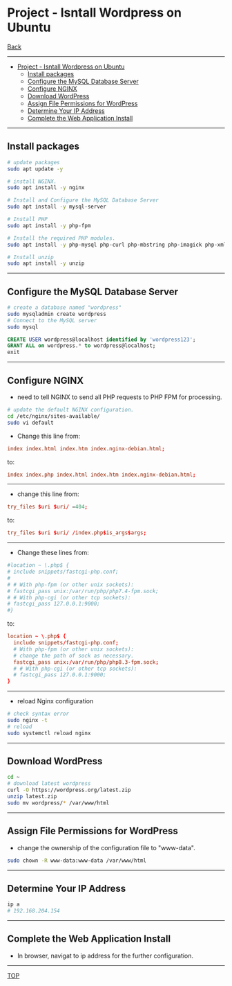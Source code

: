 # Project - Isntall Wordpress on Ubuntu

[Back](./index.md)

---

- [Project - Isntall Wordpress on Ubuntu](#project---isntall-wordpress-on-ubuntu)
  - [Install packages](#install-packages)
  - [Configure the MySQL Database Server](#configure-the-mysql-database-server)
  - [Configure NGINX](#configure-nginx)
  - [Download WordPress](#download-wordpress)
  - [Assign File Permissions for WordPress](#assign-file-permissions-for-wordpress)
  - [Determine Your IP Address](#determine-your-ip-address)
  - [Complete the Web Application Install](#complete-the-web-application-install)

---

## Install packages

```sh
# update packages
sudo apt update -y

# install NGINX.
sudo apt install -y nginx

# Install and Configure the MySQL Database Server
sudo apt install -y mysql-server

# Install PHP
sudo apt install -y php-fpm

# Install the required PHP modules.
sudo apt install -y php-mysql php-curl php-mbstring php-imagick php-xml php-zip

# Install unzip
sudo apt install -y unzip
```

---

## Configure the MySQL Database Server

```sh
# create a database named "wordpress"
sudo mysqladmin create wordpress
# Connect to the MySQL server
sudo mysql
```

```sql
CREATE USER wordpress@localhost identified by 'wordpress123';
GRANT ALL on wordpress.* to wordpress@localhost;
exit
```

---

## Configure NGINX

- need to tell NGINX to send all PHP requests to PHP FPM for processing.

```sh
# update the default NGINX configuration.
cd /etc/nginx/sites-available/
sudo vi default
```

- Change this line from:

```conf
index index.html index.htm index.nginx-debian.html;
```

to:

```conf
index index.php index.html index.htm index.nginx-debian.html;
```

---

- change this line from:

```conf
try_files $uri $uri/ =404;
```

to:

```conf
try_files $uri $uri/ /index.php$is_args$args;
```

---

- Change these lines from:

```conf
#location ~ \.php$ {
# include snippets/fastcgi-php.conf;
#
# # With php-fpm (or other unix sockets):
# fastcgi_pass unix:/var/run/php/php7.4-fpm.sock;
# # With php-cgi (or other tcp sockets):
# fastcgi_pass 127.0.0.1:9000;
#}
```

to:

```conf
location ~ \.php$ {
  include snippets/fastcgi-php.conf;
  # With php-fpm (or other unix sockets):
  # change the path of sock as necessary.
  fastcgi_pass unix:/var/run/php/php8.3-fpm.sock;
  # # With php-cgi (or other tcp sockets):
  # fastcgi_pass 127.0.0.1:9000;
}
```

---

- reload Nginx configuration

```sh
# check syntax error
sudo nginx -t
# reload
sudo systemctl reload nginx
```

---

## Download WordPress

```sh
cd ~
# download latest wordpress
curl -O https://wordpress.org/latest.zip
unzip latest.zip
sudo mv wordpress/* /var/www/html
```

---

## Assign File Permissions for WordPress

- change the ownership of the configuration file to "www-data".

```sh
sudo chown -R www-data:www-data /var/www/html
```

---

## Determine Your IP Address

```sh
ip a
# 192.168.204.154
```

---

## Complete the Web Application Install

- In browser, navigat to ip address for the further configuration.

---

[TOP](#project---isntall-wordpress-on-ubuntu)
